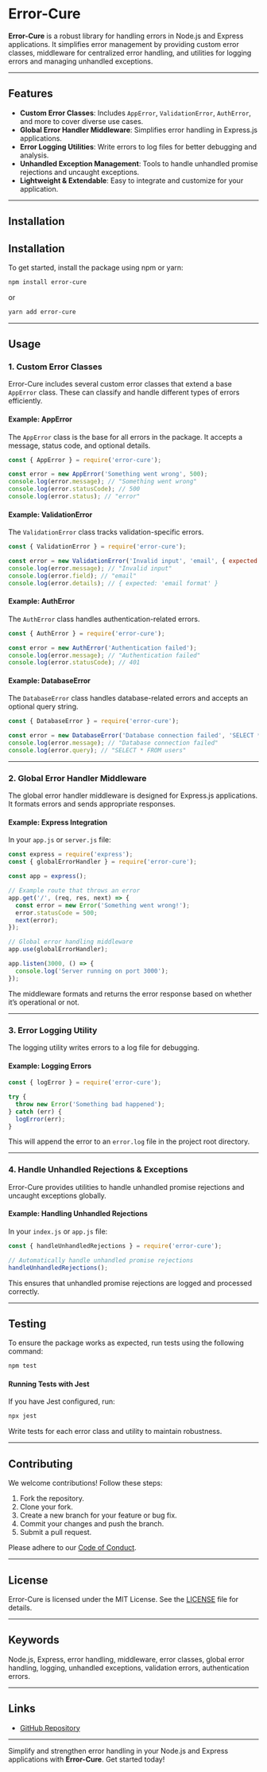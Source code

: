 # Error-Cure

**Error-Cure** is a robust library for handling errors in Node.js and Express applications. It simplifies error management by providing custom error classes, middleware for centralized error handling, and utilities for logging errors and managing unhandled exceptions.

---

## Features

- **Custom Error Classes**: Includes `AppError`, `ValidationError`, `AuthError`, and more to cover diverse use cases.
- **Global Error Handler Middleware**: Simplifies error handling in Express.js applications.
- **Error Logging Utilities**: Write errors to log files for better debugging and analysis.
- **Unhandled Exception Management**: Tools to handle unhandled promise rejections and uncaught exceptions.
- **Lightweight & Extendable**: Easy to integrate and customize for your application.

---

## Installation

## Installation

To get started, install the package using npm or yarn:

```bash
npm install error-cure
```

or

```bash
yarn add error-cure
```

---

## Usage

### 1. Custom Error Classes

Error-Cure includes several custom error classes that extend a base `AppError` class. These can classify and handle different types of errors efficiently.

#### Example: AppError

The `AppError` class is the base for all errors in the package. It accepts a message, status code, and optional details.

```javascript
const { AppError } = require('error-cure');

const error = new AppError('Something went wrong', 500);
console.log(error.message); // "Something went wrong"
console.log(error.statusCode); // 500
console.log(error.status); // "error"
```

#### Example: ValidationError

The `ValidationError` class tracks validation-specific errors.

```javascript
const { ValidationError } = require('error-cure');

const error = new ValidationError('Invalid input', 'email', { expected: 'email format' });
console.log(error.message); // "Invalid input"
console.log(error.field); // "email"
console.log(error.details); // { expected: 'email format' }
```

#### Example: AuthError

The `AuthError` class handles authentication-related errors.

```javascript
const { AuthError } = require('error-cure');

const error = new AuthError('Authentication failed');
console.log(error.message); // "Authentication failed"
console.log(error.statusCode); // 401
```

#### Example: DatabaseError

The `DatabaseError` class handles database-related errors and accepts an optional query string.

```javascript
const { DatabaseError } = require('error-cure');

const error = new DatabaseError('Database connection failed', 'SELECT * FROM users');
console.log(error.message); // "Database connection failed"
console.log(error.query); // "SELECT * FROM users"
```

---

### 2. Global Error Handler Middleware

The global error handler middleware is designed for Express.js applications. It formats errors and sends appropriate responses.

#### Example: Express Integration

In your `app.js` or `server.js` file:

```javascript
const express = require('express');
const { globalErrorHandler } = require('error-cure');

const app = express();

// Example route that throws an error
app.get('/', (req, res, next) => {
  const error = new Error('Something went wrong!');
  error.statusCode = 500;
  next(error);
});

// Global error handling middleware
app.use(globalErrorHandler);

app.listen(3000, () => {
  console.log('Server running on port 3000');
});
```

The middleware formats and returns the error response based on whether it’s operational or not.

---

### 3. Error Logging Utility

The logging utility writes errors to a log file for debugging.

#### Example: Logging Errors

```javascript
const { logError } = require('error-cure');

try {
  throw new Error('Something bad happened');
} catch (err) {
  logError(err);
}
```

This will append the error to an `error.log` file in the project root directory.

---

### 4. Handle Unhandled Rejections & Exceptions

Error-Cure provides utilities to handle unhandled promise rejections and uncaught exceptions globally.

#### Example: Handling Unhandled Rejections

In your `index.js` or `app.js` file:

```javascript
const { handleUnhandledRejections } = require('error-cure');

// Automatically handle unhandled promise rejections
handleUnhandledRejections();
```

This ensures that unhandled promise rejections are logged and processed correctly.

---

## Testing

To ensure the package works as expected, run tests using the following command:

```bash
npm test
```

#### Running Tests with Jest

If you have Jest configured, run:

```bash
npx jest
```

Write tests for each error class and utility to maintain robustness.

---

## Contributing

We welcome contributions! Follow these steps:

1. Fork the repository.
2. Clone your fork.
3. Create a new branch for your feature or bug fix.
4. Commit your changes and push the branch.
5. Submit a pull request.

Please adhere to our [Code of Conduct](CODE_OF_CONDUCT.md).

---

## License

Error-Cure is licensed under the MIT License. See the [LICENSE](LICENSE) file for details.

---

## Keywords

Node.js, Express, error handling, middleware, error classes, global error handling, logging, unhandled exceptions, validation errors, authentication errors.

---

## Links

- [GitHub Repository](https://github.com/AkshayPanchivala/error-cure)

---

Simplify and strengthen error handling in your Node.js and Express applications with **Error-Cure**. Get started today!

